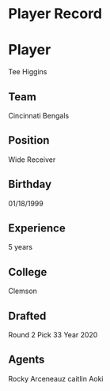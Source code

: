 # Player Record

# Player
Tee Higgins

## Team
Cincinnati Bengals

## Position
Wide Receiver

## Birthday
01/18/1999

## Experience
5 years

## College
Clemson

## Drafted
Round 2
Pick 33
Year 2020

## Agents
Rocky Arceneauz
caitlin Aoki